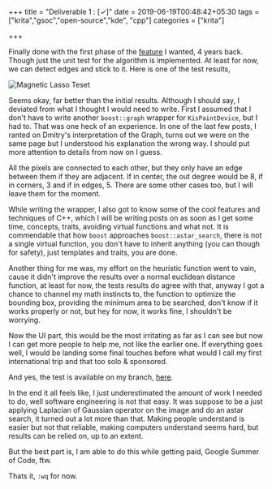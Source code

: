 +++
title = "Deliverable 1 : [✓]"
date = 2019-06-19T00:48:42+05:30
tags = ["krita","gsoc","open-source","kde", "cpp"]
categories = ["krita"]

+++

Finally done with the first phase of the [feature](https://forum.kde.org/viewtopic.php?f=156&t=126095&sid=3412fbb963f693811ec1a7605a991b9b) I wanted, 4 years back. Though just the unit test for the algorithm is implemented. At least for now, we can detect edges and stick to it. Here is one of the test results,

![Magnetic Lasso Teset](/img/mlassotest.png)

Seems okay, far better than the initial results. Although I should say, I deviated from what I thought I would need to write. First I assumed that I don't have to write another `boost::graph` wrapper for `KisPaintDevice`, but I had to. That was one heck of an experience. In one of the last few posts, I ranted on Dmitry's interpretation of the Graph, turns out we were on the same page but I understood his explanation the wrong way. I should put more attention to details from now on I guess.

All the pixels are connected to each other, but they only have an edge between them if they are adjacent. If in center, the out degree would be 8, if in corners, 3 and if in edges, 5. There are some other cases too, but I will leave them for the moment.

While writing the wrapper, I also got to know some of the cool features and techniques of C++, which I will be writing posts on as soon as I get some time, concepts, traits, avoiding virtual functions and what not. It is commendable that how `boost` approaches `boost::astar_search`, there is not a single virtual function, you don't have to inherit anything (you can though for safety), just templates and traits, you are done.

Another thing for me was, my effort on the heuristic function went to vain, cause it didn't improve the results over a normal euclidean distance function, at least for now, the tests results do agree with that, anyway I got a chance to channel my math instincts to, the function to optimize the bounding box, providing the minimum area to be searched, don't know if it works properly or not, but hey for now, it works fine, I shouldn't be worrying.

Now the UI part, this would be the most irritating as far as I can see but now I can get more people to help me, not like the earlier one. If everything goes well, I would be landing some final touches before what would I call my first international trip and that too solo & sponsored. 

And yes, the test is available on my branch, [here](https://invent.kde.org/kde/krita/tree/kuntalmajumder/T10894-magnetic-lasso).

In the end it all feels like, I just underestimated the amount of work I needed to do, well software engineering is not that easy. It was suppose to be a just applying Laplacian of Gaussian operator on the image and do an astar search, it turned out a lot more than that. Making people understand is easier but not that reliable, making computers understand seems hard, but results can be relied on, up to an extent.

But the best part is, I am able to do this while getting paid, Google Summer of Code, ftw.

Thats it, `:wq` for now.